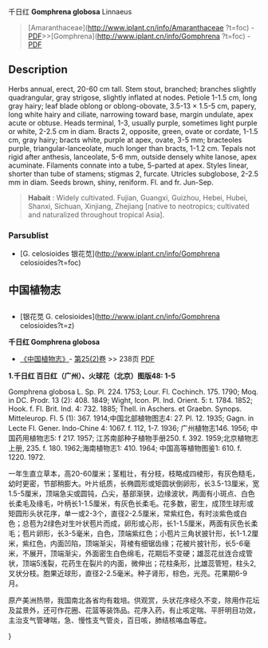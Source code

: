千日红 **Gomphrena globosa** Linnaeus

> [Amaranthaceae](http://www.iplant.cn/info/Amaranthaceae ?t=foc) - [PDF](http://iplant.cn/foc/pdf/Amaranthaceae.pdf)>>[Gomphrena](http://www.iplant.cn/info/Gomphrena ?t=foc) - [PDF](http://www.iplant.cn/foc/pdf/Gomphrena.pdf)

## Description

Herbs annual, erect, 20-60 cm tall. Stem stout, branched; branches slightly quadrangular, gray strigose, slightly inflated at nodes. Petiole 1-1.5 cm, long gray hairy; leaf blade oblong or oblong-obovate, 3.5-13 × 1.5-5 cm, papery, long white hairy and ciliate, narrowing toward base, margin undulate, apex acute or obtuse. Heads terminal, 1-3, usually purple, sometimes light purple or white, 2-2.5 cm in diam. Bracts 2, opposite, green, ovate or cordate, 1-1.5 cm, gray hairy; bracts white, purple at apex, ovate, 3-5 mm; bracteoles purple, triangular-lanceolate, much longer than bracts, 1-1.2 cm. Tepals not rigid after anthesis, lanceolate, 5-6 mm, outside densely white lanose, apex acuminate. Filaments connate into a tube, 5-parted at apex. Styles linear, shorter than tube of stamens; stigmas 2, furcate. Utricles subglobose, 2-2.5 mm in diam. Seeds brown, shiny, reniform. Fl. and fr. Jun-Sep.

> **Habait** : 
> Widely cultivated. Fujian, Guangxi, Guizhou, Hebei, Hubei, Shanxi, Sichuan, Xinjiang, Zhejiang [native to neotropics; cultivated and naturalized throughout tropical Asia].

### Parsublist

* [G.  celosioides  银花苋](http://www.iplant.cn/info/Gomphrena celosioides?t=foc)

## 中国植物志

## 
* [银花苋  G.  celosioides](http://www.iplant.cn/info/Gomphrena celosioides?t=z)

**千日红 Gomphrena globosa**

* [《中国植物志》](http://www.iplant.cn/frps)- [第25(2)卷](http://www.iplant.cn/frps/vol/25(2)) >> 238页 [PDF](http://www.iplant.cn/frps/pdf/25(2)/238.pdf)

**1.千日红 百日红（广州）、火球花（北京）图版48: 1-5**

Gomphrena globosa L. Sp. Pl. 224. 1753; Lour. Fl. Cochinch. 175. 1790; Moq. in DC. Prodr. 13 (2): 408. 1849; Wight, Icon. Pl. Ind. Orient. 5: t. 1784. 1852; Hook. f. Fl. Brit. Ind. 4: 732. 1885; Thell. in Aschers. et Graebn. Synops. Mitteleurop. Fl. 5 (1): 367. 1914;中国北部植物图志4: 27. Pl. 12. 1935; Gagn. in Lecte Fl. Gener. Indo-Chine 4: 1067. f. 112, 1-7. 1936; 广州植物志146. 1956; 中国药用植物志5: f 217. 1957; 江苏南部种子植物手册250. f. 392. 1959;北京植物志上册, 235. f. 180. 1962;海南植物志1: 410. 1964; 中国高等植物图鉴1: 610. f. 1220. 1972.

一年生直立草本，高20-60厘米；茎粗壮，有分枝，枝略成四棱形，有灰色糙毛，幼时更密，节部稍膨大。叶片纸质，长椭圆形或矩圆状倒卵形，长3.5-13厘米，宽1.5-5厘米，顶端急尖或圆钝，凸尖，基部渐狭，边缘波状，两面有小斑点、白色长柔毛及缘毛，叶柄长1-1.5厘米，有灰色长柔毛。花多数，密生，成顶生球形或矩圆形头状花序，单一或2-3个，直径2-2.5厘米，常紫红色，有时淡紫色或白色；总苞为2绿色对生叶状苞片而成，卵形或心形，长1-1.5厘米，两面有灰色长柔毛；苞片卵形，长3-5毫米，白色，顶端紫红色；小苞片三角状披针形，长1-1.2厘米，紫红色，内面凹陷，顶端渐尖，背棱有细锯齿缘；花被片披针形，长5-6毫米，不展开，顶端渐尖，外面密生白色绵毛，花期后不变硬；雄蕊花丝连合成管状，顶端5浅裂，花药生在裂片的内面，微伸出；花柱条形，比雄蕊管短，柱头2,叉状分枝。胞果近球形，直径2-2.5毫米。种子肾形，棕色，光亮。花果期6-9月。

原产美洲热带，我国南北各省均有栽培。供观赏，头状花序经久不变，除用作花坛及盆景外，还可作花圈、花篮等装饰品。花序入药，有止咳定喘、平肝明目功效，主治支气管哮喘，急、慢性支气管炎，百日咳，肺结核咯血等症。

}